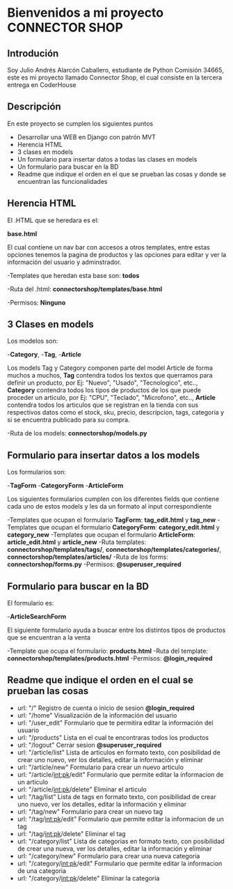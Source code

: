 # Bienvenidos a mi proyecto CONNECTOR SHOP

## Introdución

Soy Julio Andrés Alarcón Caballero, estudiante de Python Comisión 34665, este es mi proyecto llamado Connector Shop, el cual consiste en la tercera entrega en CoderHouse


## Descripción

En este proyecto se cumplen los siguientes puntos
- Desarrollar una WEB en Django con patrón MVT
- Herencia HTML
- 3 clases en models
- Un formulario para insertar datos a todas las clases en models
- Un formulario para buscar en la BD
- Readme que indique el orden en el que se prueban las cosas y donde se encuentran las funcionalidades


## Herencia HTML

El .HTML que se heredara es el:

**base.html**

El cual contiene un nav bar con accesos a otros templates, entre estas opciones tenemos la pagina de productos y las opciones para editar y ver la información del usuario y adminstrador.

-Templates que heredan esta base son: **todos**

-Ruta del .html: **connectorshop/templates/base.html**

-Permisos: **Ninguno**


## 3 Clases en models

Los modelos son:

-**Category**, 
-**Tag**, 
-**Article**

Los models Tag y Category componen parte del model Article de forma muchos a muchos, **Tag** contendra todos los textos que querramos para definir un producto, por Ej: "Nuevo", "Usado", "Tecnologico", etc.., **Category** contendra todos los tipos de productos de los que puede proceder un articulo, por Ej: "CPU", "Teclado", "Microfono", etc.., **Article** contendra todos los articulos que se registran en la tienda con sus respectivos datos como el stock, sku, precio, descripcion, tags, categoria y si se encuentra publicado para su compra.

-Ruta de los models: **connectorshop/models.py**

## Formulario para insertar datos a los models

Los formularios son:

-**TagForm**
-**CategoryForm**
-**ArticleForm**

Los siguientes formularios cumplen con los diferentes fields que contiene cada uno de estos models y les da un formato al input correspondiente

-Templates que ocupan el formulario **TagForm**: **tag_edit.html** y **tag_new**
-Templates que ocupan el formulario **CategoryForm**: **category_edit.html** y **category_new**
-Templates que ocupan el formulario **ArticleForm**: **article_edit.html** y **article_new**
-Ruta templates: **connectorshop/templates/tags/**, **connectorshop/templates/categories/**, **connectorshop/templates/articles/**
-Ruta de los forms: **connectorshop/forms.py**
-Permisos: **@superuser_required**

## Formulario para buscar en la BD

El formulario es:

-**ArticleSearchForm**

El siguiente formulario ayuda a buscar entre los distintos tipos de productos que se encuentran a la venta

-Template que ocupa el formulario: **products.html**
-Ruta del template: **connectorshop/templates/products.html**
-Permisos: **@login_required**

## Readme que indique el orden en el cual se prueban las cosas

- url: "/" Registro de cuenta o inicio de sesion
**@login_required**
- url: "/home" Visualización de la información del usuario
- url: "/user_edit" Formulario que te permitira editar la información del usuario
- url: "/products" Lista en el cual te encontraras todos los productos
- url: "/logout" Cerrar sesion
**@superuser_required**
- url: "/article/list" Lista de articulos en formato texto, con posibilidad de crear uno nuevo, ver los detalles, editar la información y eliminar
- url: "/article/new" Formulario para crear un nuevo articulo
- url: "/article/<int:pk>/edit" Formulario que permite editar la informacion de un articulo
- url: "/article/<int:pk>/delete" Eliminar el articulo
- url: "/tag/list" Lista de tags en formato texto, con posibilidad de crear uno nuevo, ver los detalles, editar la información y eliminar
- url: "/tag/new" Formulario para crear un nuevo tag
- url: "/tag/<int:pk>/edit" Formulario que permite editar la informacion de un tag
- url: "/tag/<int:pk>/delete" Eliminar el tag
- url: "/category/list" Lista de categorias en formato texto, con posibilidad de crear una nueva, ver los detalles, editar la información y eliminar
- url: "/category/new" Formulario para crear una nueva categoria
- url: "/category/<int:pk>/edit" Formulario que permite editar la informacion de una categoria
- url: "/category/<int:pk>/delete" Eliminar la categoria
